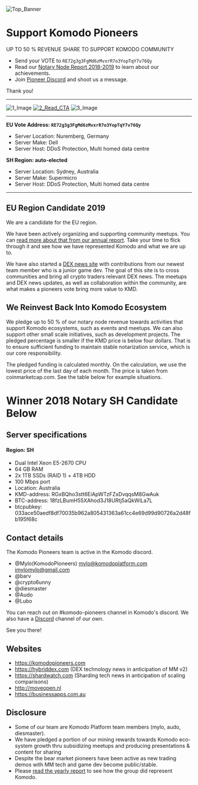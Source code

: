 ![Top_Banner](https://i.imgur.com/hSsvWcJ.png)

# Support Komodo Pioneers

UP TO 50 % REVENUE SHARE TO SUPPORT KOMODO COMMUNITY

* Send your VOTE to `RE72g3g3FgMd6zMvxrR7o3YopTqY7v76Qy`
* Read our [Notary Node Report 2018-2019](http://bit.ly/KPNN2019) to learn about our achievements.
* Join [Pioneer Discord](http://bit.ly/KPdiscord) and shoot us a message.

Thank you!

---

![1_Image](https://i.imgur.com/3KuW7d9.png)
[![2_Read_CTA](https://i.imgur.com/g5USi9R.png)](http://bit.ly/KPNN2019)
![3_Image](https://i.imgur.com/kOJ7gVS.png)

---

**EU Vote Address: `RE72g3g3FgMd6zMvxrR7o3YopTqY7v76Qy`**
* Server Location: Nuremberg, Germany
* Server Make: Dell
* Server Host: DDoS Protection, Multi homed data centre


**SH Region: auto-elected**
* Server Location: Sydney, Australia
* Server Make: Supermicro
* Server Host: DDoS Protection, Multi homed data centre

---

## EU Region Candidate 2019
We are a candidate for the EU region.

We have been actively organizing and supporting community meetups. You can [read more about that from our annual report](http://bit.ly/KPNN2019). Take your time to flick through it and see how we have represented Komodo and what we are up to.

We have also started a [DEX news site](https://hybriddex.com) with contributions from our newest team member who is a junior game dev.  The goal of this site is to cross communities and bring all crypto traders relevant DEX news.  The meetups and DEX news updates, as well as collaboration within the community, are what makes a pioneers vote bring more value to KMD.

## We Reinvest Back Into Komodo Ecosystem

We pledge up to 50 % of our notary node revenue towards activities that support Komodo ecosystems, such as events and meetups. We can also support other small scale initiatives, such as development projects. The pledged percentage is smaller if the KMD price is below four dollars. That is to ensure sufficient funding to maintain stable notarization service, which is our core responsibility.

The pledged funding is calculated monthly. On the calculation, we use the lowest price of the last day of each month. The price is taken from coinmarketcap.com. See the table below for example situations.


# Winner 2018 Notary SH Candidate Below
## Server specifications
#### Region: SH
- Dual Intel Xeon E5-2670 CPU 
- 64 GB RAM
- 2x 1TB SSDs (RAID 1) + 4TB HDD
- 100 Mbps port
- Location: Australia
- KMD-address: RGxBQho3stt6EiApWTzFZxDvqqsM8GwAuk
- BTC-address: 18fzLBumH55XAhod3J18URtj5aQkWiLa7L
- btcpubkey: 033ace50aedf8df70035b962a805431363a61cc4e69d99d90726a2d48fb195f68c

## Contact details
The Komodo Pioneers team is active in the Komodo discord.

- @Mylo(KomodoPioneers) mylo@komodoplatform.com imylomylo@gmail.com
- @barv
- @crypto6unny
- @diesmaster
- @Audo
- @Lubo

You can reach out on #komodo-pioneers channel in Komodo's discord. We also have a [Discord](http://bit.ly/KPdiscord) channel of our own.

See you there!

## Websites
- https://komodopioneers.com
- https://hybriddex.com (DEX technology news in anticipation of MM v2)
- https://shardwatch.com (Sharding tech news in anticipation of scaling comparisons)
- http://moveopen.nl
- https://businessapps.com.au

## Disclosure

- Some of our team are Komodo Platform team members (mylo, audo, diesmaster).
- We have pledged a portion of our mining rewards towards Komodo eco-system growth thru subsidizing meetups and producing presentations & content for sharing
- Despite the bear market pioneers have been active as new trading demos with MM tech and game dev become public/stable.
- Please [read the yearly report](http://bit.ly/KPNN2019) to see how the group did represent Komodo.
